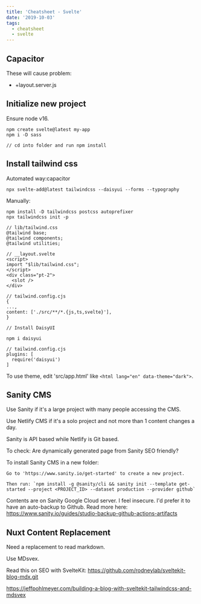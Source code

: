 ```yaml
---
title: 'Cheatsheet - Svelte'
date: '2019-10-03'
tags:
  - cheatsheet
  - svelte
---
```


## Capacitor

These will cause problem:

- +layout.server.js

## Initialize new project

Ensure node v16.

```
npm create svelte@latest my-app
npm i -D sass

// cd into folder and run npm install
```

## Install tailwind css

Automated way:capacitor

```
npx svelte-add@latest tailwindcss --daisyui --forms --typography
```

Manually:

```
npm install -D tailwindcss postcss autoprefixer
npx tailwindcss init -p

// lib/tailwind.css
@tailwind base;
@tailwind components;
@tailwind utilities;

// __layout.svelte
<script>
import "$lib/tailwind.css";
</script>
<div class="pt-2">
  <slot />
</div>

// tailwind.config.cjs
{
...,
content: ['./src/**/*.{js,ts,svelte}'],
}

// Install DaisyUI

npm i daisyui

// tailwind.config.cjs
plugins: [
  require('daisyui')
]
```

To use theme, edit 'src/app.html' like `<html lang="en" data-theme="dark">`.

## Sanity CMS

Use Sanity if it's a large project with many people accessing the CMS.

Use Netlify CMS if it's a solo project and not more than 1 content changes a day.

Sanity is API based while Netlify is Git based.

To check: Are dynamically generated page from Sanity SEO friendly?

To install Sanity CMS in a new folder:

```
Go to 'https://www.sanity.io/get-started' to create a new project.

Then run: `npm install -g @sanity/cli && sanity init --template get-started --project <PROJECT_ID> --dataset production --provider github`
```

Contents are on Sanity Google Cloud server. I feel insecure. I'd prefer it to have an auto-backup to Github. Read more here: https://www.sanity.io/guides/studio-backup-github-actions-artifacts

## Nuxt Content Replacement

Need a replacement to read markdown.

Use MDsvex.

Read this on SEO with SvelteKit: https://github.com/rodneylab/sveltekit-blog-mdx.git

https://jeffpohlmeyer.com/building-a-blog-with-sveltekit-tailwindcss-and-mdsvex
